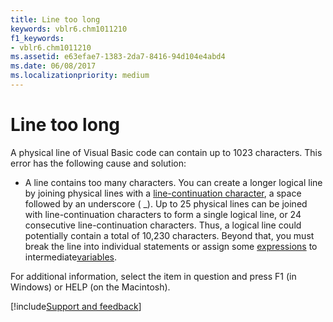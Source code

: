 ```yaml
---
title: Line too long
keywords: vblr6.chm1011210
f1_keywords:
- vblr6.chm1011210
ms.assetid: e63efae7-1383-2da7-8416-94d104e4abd4
ms.date: 06/08/2017
ms.localizationpriority: medium
---
```



# Line too long

A physical line of Visual Basic code can contain up to 1023 characters. This error has the following cause and solution:



- A line contains too many characters. You can create a longer logical line by joining physical lines with a [line-continuation character](../../Glossary/vbe-glossary.md#line-continuation-character), a space followed by an underscore ( _). Up to 25 physical lines can be joined with line-continuation characters to form a single logical line, or 24 consecutive line-continuation characters. Thus, a logical line could potentially contain a total of 10,230 characters. Beyond that, you must break the line into individual statements or assign some [expressions](../../Glossary/vbe-glossary.md#expression) to intermediate[variables](../../Glossary/vbe-glossary.md#variable).
    

For additional information, select the item in question and press F1 (in Windows) or HELP (on the Macintosh).

[!include[Support and feedback](~/includes/feedback-boilerplate.md)]
